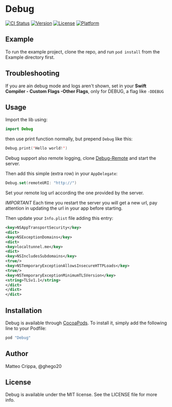 # Debug

[![CI Status](http://img.shields.io/travis/matteocrippa/Debug.svg?style=flat)](https://travis-ci.org/matteocrippa/Debug)
[![Version](https://img.shields.io/cocoapods/v/Debug.svg?style=flat)](http://cocoapods.org/pods/Debug)
[![License](https://img.shields.io/cocoapods/l/Debug.svg?style=flat)](http://cocoapods.org/pods/Debug)
[![Platform](https://img.shields.io/cocoapods/p/Debug.svg?style=flat)](http://cocoapods.org/pods/Debug)

## Example

To run the example project, clone the repo, and run `pod install` from the Example directory first.

## Troubleshooting

If you are ain debug mode and logs aren't shown, set in your **Swift Compiler - Custom Flags -Other Flags**, only for DEBUG, a flag like `-DDEBUG`

## Usage
Import the lib using:

```swift
import Debug
```

then use print function normally, but prepend `Debug` like this:

```swift
Debug.print('Hello world!')
```

Debug support also remote logging, clone [Debug-Remote](https://github.com/matteocrippa/Debug-Remote) and start the server.

Then add this simple (extra row) in your `AppDelegate`:

```swift
Debug.set(remoteURI: "http://")
```

Set your remote log url according the one provided by the server.

*IMPORTANT* Each time you restart the server you will get a new url, pay attention in updating the url in your app before starting.

Then update your `Info.plist` file adding this entry:

```xml
<key>NSAppTransportSecurity</key>
<dict>
<key>NSExceptionDomains</key>
<dict>
<key>localtunnel.me</key>
<dict>
<key>NSIncludesSubdomains</key>
<true/>
<key>NSTemporaryExceptionAllowsInsecureHTTPLoads</key>
<true/>
<key>NSTemporaryExceptionMinimumTLSVersion</key>
<string>TLSv1.1</string>
</dict>
</dict>
</dict>
```


## Installation

Debug is available through [CocoaPods](http://cocoapods.org). To install
it, simply add the following line to your Podfile:

```ruby
pod "Debug"
```

## Author

Matteo Crippa, @ghego20

## License

Debug is available under the MIT license. See the LICENSE file for more info.
